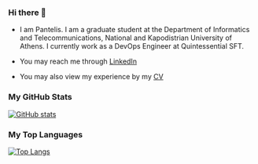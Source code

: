 ### Hi there 👋

<!--
**pantmal/pantmal** is a ✨ _special_ ✨ repository because its `README.md` (this file) appears on your GitHub profile.

Here are some ideas to get you started:

- 🔭 I’m currently working on ...
- 🌱 I’m currently learning ...
- 👯 I’m looking to collaborate on ...
- 🤔 I’m looking for help with ...
- 💬 Ask me about ...
- 📫 How to reach me: ...
- 😄 Pronouns: ...
- ⚡ Fun fact: ...
-->

- I am Pantelis. I am a graduate student at the Department of Informatics and Telecommunications, National and Kapodistrian University of Athens. I currently work as a DevOps Engineer at Quintessential SFT.

- You may reach me through [LinkedIn](https://www.linkedin.com/in/pantelis-malekas-922b9b221/)

- You may also view my experience by my [CV](https://drive.google.com/file/d/1b0NkGCVH48u5bDwZ859UOA0dt5_igXwZ/view?usp=sharing)

### My GitHub Stats 

[![GitHub stats](https://github-readme-stats.vercel.app/api?username=pantmal&theme=darcula&show_icons=true&include_all_commits&true&count_private=true&disable_animations=true)](https://github.com/pantmal/pantmal)

### My Top Languages

[![Top Langs](https://github-readme-stats.vercel.app/api/top-langs/?username=pantmal&layout=compact&theme=chartreuse-dark&exclude_repo=Computer-Security-Pen-Testing,AI-2-Projects,Data-Mining-2,Data-Mining-1&langs_count=7)](https://github.com/pantmal/pantmal)

